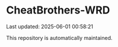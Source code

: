 # CheatBrothers-WRD

Last updated: 2025-06-01 00:58:21

This repository is automatically maintained.
